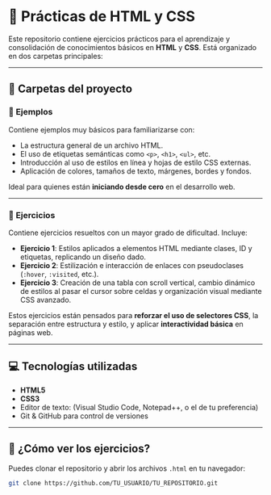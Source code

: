 # 🧠 Prácticas de HTML y CSS

Este repositorio contiene ejercicios prácticos para el aprendizaje y consolidación de conocimientos básicos en **HTML** y **CSS**. Está organizado en dos carpetas principales:

---

## 📁 Carpetas del proyecto

### 📂 Ejemplos

Contiene ejemplos muy básicos para familiarizarse con:

- La estructura general de un archivo HTML.
- El uso de etiquetas semánticas como `<p>`, `<h1>`, `<ul>`, etc.
- Introducción al uso de estilos en línea y hojas de estilo CSS externas.
- Aplicación de colores, tamaños de texto, márgenes, bordes y fondos.

Ideal para quienes están **iniciando desde cero** en el desarrollo web.

---

### 📂 Ejercicios

Contiene ejercicios resueltos con un mayor grado de dificultad. Incluye:

- **Ejercicio 1**: Estilos aplicados a elementos HTML mediante clases, ID y etiquetas, replicando un diseño dado.
- **Ejercicio 2**: Estilización e interacción de enlaces con pseudoclases (`:hover`, `:visited`, etc.).
- **Ejercicio 3**: Creación de una tabla con scroll vertical, cambio dinámico de estilos al pasar el cursor sobre celdas y organización visual mediante CSS avanzado.

Estos ejercicios están pensados para **reforzar el uso de selectores CSS**, la separación entre estructura y estilo, y aplicar **interactividad básica** en páginas web.

---

## 💻 Tecnologías utilizadas

- **HTML5**
- **CSS3**
- Editor de texto: (Visual Studio Code, Notepad++, o el de tu preferencia)
- Git & GitHub para control de versiones

---

## 🚀 ¿Cómo ver los ejercicios?

Puedes clonar el repositorio y abrir los archivos `.html` en tu navegador:

```bash
git clone https://github.com/TU_USUARIO/TU_REPOSITORIO.git
